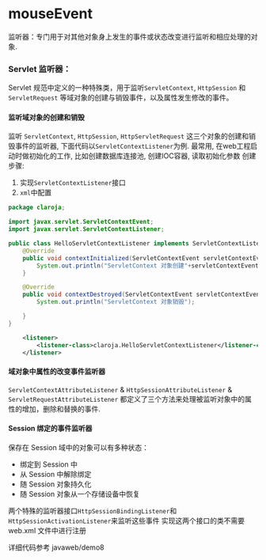 # mouseEvent


监听器：专门用于对其他对象身上发生的事件或状态改变进行监听和相应处理的对象.

<!--more-->


### Servlet 监听器：
Servlet 规范中定义的一种特殊类，用于监听`ServletContext`, `HttpSession` 和 `ServletRequest` 等域对象的创建与销毁事件，以及属性发生修改的事件。

#### 监听域对象的创建和销毁
监听 `ServletContext`, `HttpSession`, `HttpServletRequest` 这三个对象的创建和销毁事件的监听器, 下面代码以`ServletContextListener`为例.
最常用, 在web工程启动时做初始化的工作, 比如创建数据库连接池, 创建IOC容器, 读取初始化参数
创建步骤:
1. 实现`ServletContextListener`接口
2. `xml`中配置

```java
package claroja;

import javax.servlet.ServletContextEvent;
import javax.servlet.ServletContextListener;

public class HelloServletContextListener implements ServletContextListener {
    @Override
    public void contextInitialized(ServletContextEvent servletContextEvent) {
        System.out.println("ServletContext 对象创建"+servletContextEvent.getServletContext());
    }

    @Override
    public void contextDestroyed(ServletContextEvent servletContextEvent) {
        System.out.println("ServletContext 对象销毁");

    }
}
```

```xml
    <listener>
        <listener-class>claroja.HelloServletContextListener</listener-class>
    </listener>
```


#### 域对象中属性的改变事件监听器
`ServletContextAttributeListener` & `HttpSessionAttributeListener` & `ServletRequestAttributeListener`
都定义了三个方法来处理被监听对象中的属性的增加，删除和替换的事件.



#### Session 绑定的事件监听器

保存在 Session 域中的对象可以有多种状态：
- 绑定到 Session 中
- 从 Session 中解除绑定
- 随 Session 对象持久化
- 随 Session 对象从一个存储设备中恢复

两个特殊的监听器接口`HttpSessionBindingListener`和`HttpSessionActivationListener`来监听这些事件
实现这两个接口的类不需要 web.xml 文件中进行注册


详细代码参考 javaweb/demo8